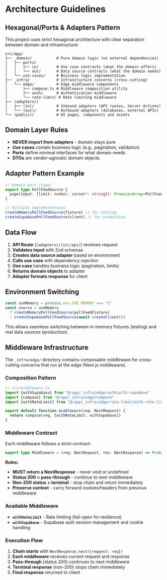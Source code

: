 # Architecture Guidelines

## Hexagonal/Ports & Adapters Pattern

This project uses strict hexagonal architecture with clear separation between domain and infrastructure:

```
src/app/
├── _domain/           # Pure domain logic (no external dependencies)
│   ├── ports/
│   │   ├── in/        # Use case contracts (what the domain offers)
│   │   └── out/       # Data source contracts (what the domain needs)
│   └── use-cases/     # Business logic implementation
├── _infra/            # Infrastructure concerns (cross-cutting)
│   └── edge/          # Edge middleware components
│       ├── compose.ts # Middleware composition utility
│       ├── auth/      # Authentication middleware
│       └── rate-limit/ # Rate limiting middleware
├── (adapters)/
│   ├── (in)/          # Inbound adapters (API routes, Server Actions)
│   └── (out)/         # Outbound adapters (databases, external APIs)
└── (public)/          # UI pages, components and assets
```

## Domain Layer Rules

- **NEVER import from adapters** - domain stays pure
- **Use cases** contain business logic (e.g., pagination, validation)
- **Ports** define minimal interfaces for what domain needs
- **DTOs** are vendor-agnostic domain objects

## Adapter Pattern Example

```typescript
// Domain port (type)
export type PollFeedSource {
  page(input: {limit: number; cursor?: string}): Promise<Array<PollFeedItem>>
}

// Multiple implementations
createMemoryPollFeedSource(fixture) // for testing
createSupabasePollFeedSource(client) // for production
```

## Data Flow

1. **API Route** (`(adapters)/(in)/api/`) receives request
2. **Validates input** with Zod schemas
3. **Creates data source adapter** based on environment
4. **Calls use case** with dependency injection
5. **Use case** handles business logic (pagination, limits)
6. **Returns domain objects** to adapter
7. **Adapter formats response** for client

## Environment Switching

```typescript
const useMemory = process.env.USE_MEMORY === "1"
const source = useMemory
  ? createMemoryPollFeedSource(pollFeedFixture)
  : createSupabasePollFeedSource(await createClient())
```

This allows seamless switching between in-memory fixtures (testing) and real data sources (production).

## Middleware Infrastructure

The `_infra/edge/` directory contains composable middleware for cross-cutting concerns that run at the edge (Next.js middleware).

### Composition Pattern

```typescript
// src/middleware.ts
import {withSupabase} from "@/app/_infra/edge/auth/with-supabase"
import {compose} from "@/app/_infra/edge/compose"
import {withRateLimit} from "@/app/_infra/edge/rate-limit/with-rate-limit"

export default function middleware(req: NextRequest) {
  return compose(req, [withRateLimit, withSupabase])
}
```

### Middleware Contract

Each middleware follows a strict contract:

```typescript
export type Middleware = (req: NextRequest, res: NextResponse) => Promise<NextResponse> | NextResponse
```

**Rules:**

- **MUST return a NextResponse** - never void or undefined
- **Status 200 = pass-through** - continue to next middleware
- **Non-200 status = terminal** - stop chain and return immediately
- **Preserve context** - carry forward cookies/headers from previous middleware

### Available Middleware

- **`withRateLimit`** - Rate limiting (fail-open for resilience)
- **`withSupabase`** - Supabase auth session management and cookie handling

### Execution Flow

1. **Chain starts** with `NextResponse.next({request: req})`
2. **Each middleware** receives current request and response
3. **Pass-through** (status 200) continues to next middleware
4. **Terminal response** (non-200) stops chain immediately
5. **Final response** returned to client
